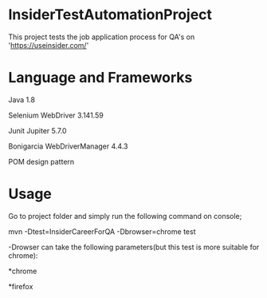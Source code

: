 # InsiderTestAutomationProject
 This project tests the job application process for QA's on 'https://useinsider.com/'
 
# Language and Frameworks

Java 1.8


Selenium WebDriver 3.141.59


Junit Jupiter 5.7.0


Bonigarcia WebDriverManager 4.4.3


POM design pattern


# Usage


Go to project folder and simply run the following command on console;


mvn -Dtest=InsiderCareerForQA -Dbrowser=chrome test


-Drowser can take the following parameters(but this test is more suitable for chrome):


*chrome


*firefox




